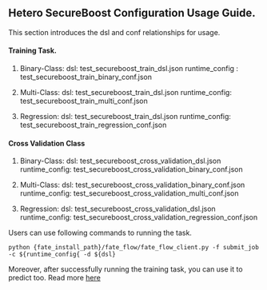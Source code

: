 ## Hetero SecureBoost Configuration Usage Guide.

This section introduces the dsl and conf relationships for usage.

#### Training Task.

1. Binary-Class: 
    dsl: test_secureboost_train_dsl.json
    runtime_config : test_secureboost_train_binary_conf.json
   
2. Multi-Class:
    dsl: test_secureboost_train_dsl.json
    runtime_config: test_secureboost_train_multi_conf.json
   
3. Regression:
    dsl: test_secureboost_train_dsl.json
    runtime_config: test_secureboost_train_regression_conf.json
    
#### Cross Validation Class

1. Binary-Class:
    dsl: test_secureboost_cross_validation_dsl.json 
    runtime_config: test_secureboost_cross_validation_binary_conf.json 
    
2. Multi-Class:
    dsl: test_secureboost_cross_validation_binary_conf.json  
    runtime_config: test_secureboost_cross_validation_multi_conf.json  
    
3. Regression:
    dsl: test_secureboost_cross_validation_dsl.json 
    runtime_config: test_secureboost_cross_validation_regression_conf.json
    
Users can use following commands to running the task.
    
    python {fate_install_path}/fate_flow/fate_flow_client.py -f submit_job -c ${runtime_config{ -d ${dsl}

Moreover, after successfully running the training task, you can use it to predict too. Read more  [here](../PREDICT_TASK_README.md)
